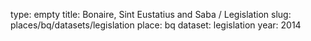 type: empty
title: Bonaire, Sint Eustatius and Saba / Legislation
slug: places/bq/datasets/legislation
place: bq
dataset: legislation
year: 2014
